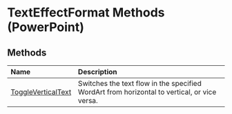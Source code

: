 
# TextEffectFormat Methods (PowerPoint)

## Methods



|**Name**|**Description**|
|:-----|:-----|
|[ToggleVerticalText](f9b71bae-4432-c4bd-4b47-1294520e33d1.md)|Switches the text flow in the specified WordArt from horizontal to vertical, or vice versa.|
